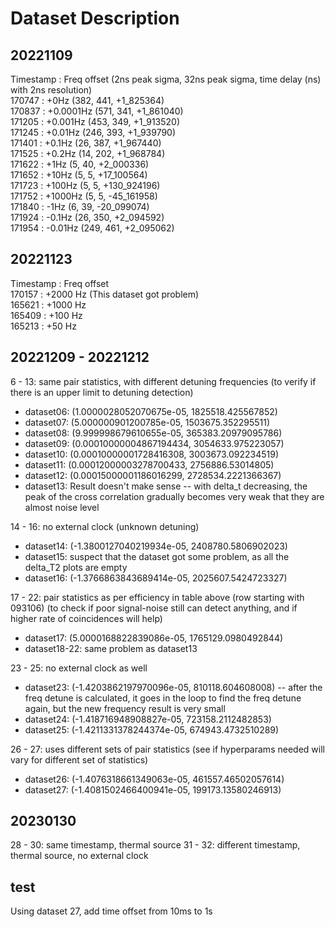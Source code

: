 # Dataset Description

## 20221109
Timestamp : Freq offset (2ns peak sigma, 32ns peak sigma, time delay (ns) with 2ns resolution)\
170747 : +0Hz      (382, 441, +1_825364)\
170837 : +0.0001Hz (571, 341, +1_861040)\
171205 : +0.001Hz  (453, 349, +1_913520)\
171245 : +0.01Hz   (246, 393, +1_939790)\
171401 : +0.1Hz    (26,  387, +1_967440)\
171525 : +0.2Hz    (14,  202, +1_968784)\
171622 : +1Hz      (5,   40,  +2_000336)\
171652 : +10Hz     (5,   5,  +17_100564)\
171723 : +100Hz    (5,   5, +130_924196)\
171752 : +1000Hz   (5,   5,  -45_161958)\
171840 : -1Hz      (6,   39, -20_099074)\
171924 : -0.1Hz    (26,  350, +2_094592)\
171954 : -0.01Hz   (249, 461, +2_095062)

## 20221123
Timestamp : Freq offset\
170157 : +2000 Hz (This dataset got problem)\
165621 : +1000 Hz\
165409 : +100 Hz\
165213 : +50 Hz

## 20221209 - 20221212
6 - 13: same pair statistics, with different detuning frequencies (to verify if there is an upper limit to detuning detection)
- dataset06: (1.0000028052070675e-05, 1825518.425567852)
- dataset07: (5.000000901200785e-05, 1503675.352295511)
- dataset08: (9.999998679610655e-05, 365383.20979095786)
- dataset09: (0.00010000004867194434, 3054633.975223057)
- dataset10: (0.00010000001728416308, 3003673.092234519)
- dataset11: (0.00012000003278700433, 2756886.53014805)
- dataset12: (0.00015000001186016299, 2728534.2221366367)
- dataset13: Result doesn't make sense -- with delta_t decreasing, the peak of the cross correlation gradually becomes very weak that they are almost noise level

14 - 16: no external clock (unknown detuning)
- dataset14: (-1.3800127040219934e-05, 2408780.5806902023)
- dataset15: suspect that the dataset got some problem, as all the delta_T2 plots are empty
- dataset16: (-1.3766863843689414e-05, 2025607.5424723327)

17  - 22: pair statistics as per efficiency in table above (row starting with 093106) (to check if poor signal-noise still can detect anything, and if higher rate of coincidences will help)
- dataset17: (5.0000168822839086e-05, 1765129.0980492844)
- dataset18-22: same problem as dataset13

23 - 25: no external clock as well
- dataset23: (-1.4203862197970096e-05, 810118.604608008) -- after the freq detune is calculated, it goes in the loop to find the freq detune again, but the new frequency result is very small
- dataset24: (-1.418716948908827e-05, 723158.2112482853)
- dataset25: (-1.4211331378244374e-05, 674943.4732510289)

26 - 27: uses different sets of pair statistics (see if hyperparams needed will vary for different set of statistics)
- dataset26: (-1.4076318661349063e-05, 461557.46502057614)
- dataset27: (-1.4081502466400941e-05, 199173.13580246913)

## 20230130
28 - 30: same timestamp, thermal source
31 - 32: different timestamp, thermal source, no external clock

## test
Using dataset 27, add time offset from 10ms to 1s